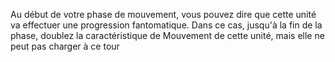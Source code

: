 Au début de votre phase de mouvement,
vous pouvez dire que cette unité va
effectuer une progression fantomatique.
Dans ce cas, jusqu'à la fin de la
phase, doublez la caractéristique de
Mouvement de cette unité, mais elle
ne peut pas charger à ce tour

